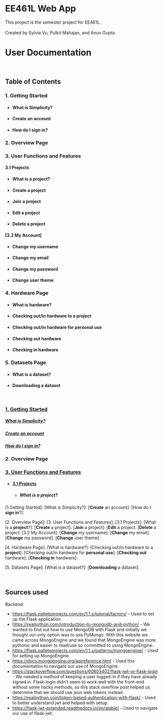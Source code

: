# EE461L Web App

This project is the semester project for EE461L.  
&nbsp;   
Created by Sylvia Vu, Pulkit Mahajan, and Anuv Gupta.
&nbsp;
&nbsp;
# **User Documentation**
&nbsp;
## **Table of Contents**
### 1. Getting Started
   - #### What is Simplicity?
   - #### **Create** an account
   - #### How do I **sign in**?
### 2. Overview Page
### 3. User Functions and Features
#### 3.1 Projects
   - #### What is a **project**?
   - #### **Create** a project
   - #### **Join** a project
   - #### **Edit** a project
   - #### **Delete** a project
  #### [3.2 My Account]
   - #### **Change** my username
   - #### **Change** my email
   - #### **Change** my password
   - #### **Change** user theme
### 4. Hardware Page
   - #### What is hardware?
   - #### Checking out/in hardware to a **project**
   - #### Checking out/in hardware for **personal use**
   - #### **Checking out** hardware
   - #### **Checking in** hardware
### 5. Datasets Page
   - #### What is a dataset?
   - #### **Downloading** a dataset

&nbsp;
&nbsp;
&nbsp;
&nbsp;
  
### [1. Getting Started](1.-getting-started)
##### [What is Simplicity?](what-is-simplicity?)

##### [Create an account](create-an-account)

##### [How do I sign in?](how-do-i-sign-in?)


### 2. Overview Page


### [3. User Functions and Features](#3.-user-functions-and-features)
   - #### [3.1 Projects](3.1-projects)
      - ##### What is a project?  
  
  
  
  
  
  
  
  
  
  
  
  
  
  
  
  
  
  
  
[1.Getting Started]:
[What is Simplicity?]:
[**Create** an account]:
[How do I **sign in**?]:

[2. Overview Page]:
[3. User Functions and Features]:
[3.1 Projects]:
[What is a **project**?]:
[**Create** a project]:
[**Join** a project]:
[**Edit** a project:
[**Delete** a project:
[3.2 My Account]:
[**Change** my username]:
[**Change** my email]:
[**Change** my password]:
[**Change** user theme]:

[4. Hardware Page]:
[What is hardware?]:
[Checking out/in hardware to a **project**]:
[Checking out/in hardware for **personal use**]:
[**Checking out** hardware]:
[**Checking in** hardware]:

[5. Datasets Page]:
[What is a dataset?]:
[**Downloading** a dataset]:





&nbsp;  
## Sources used

Backend:
- https://flask.palletsprojects.com/en/1.1.x/tutorial/factory/ - Used to set up the Flask application.
- https://realpython.com/introduction-to-mongodb-and-python/ - We wanted to find out how to use MongoDB with Flask and initially we thought our only option was to use PyMongo. With this website we came across MongoEngine and we found that MongoEngine was more pythonic and easier to read/use so committed to using MongoEngine.
- https://flask.palletsprojects.com/en/1.1.x/patterns/mongoengine/ - Used for setting up MongoEngine.
- https://docs.mongoengine.org/apireference.html - Used this documentation to navigate our use of MongoEngine.
- https://stackoverflow.com/questions/60803402/flask-jwt-or-flask-login - We needed a method of keeping a user logged-in if they have already signed in. Flask-login didn't seem to work well with the front-end without some hacky methods, so this stack overflow post helped us determine that we should use json web tokens instead.
- https://realpython.com/token-based-authentication-with-flask/ - Used to better understand jwt and helped with setup.
- https://flask-jwt-extended.readthedocs.io/en/stable/ - Used to navigate our use of flask-jwt.



